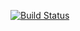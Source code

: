 [![Build Status](https://circleci.com/gh/${repo-key}.png?style=shield)](https://circleci.com/gh/${repo-key})

